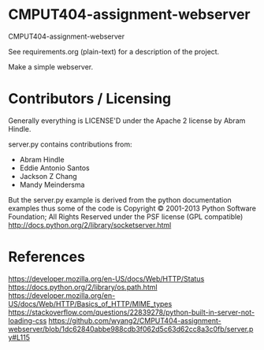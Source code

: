 CMPUT404-assignment-webserver
=============================

CMPUT404-assignment-webserver

See requirements.org (plain-text) for a description of the project.

Make a simple webserver.

Contributors / Licensing
========================

Generally everything is LICENSE'D under the Apache 2 license by Abram Hindle.

server.py contains contributions from:

* Abram Hindle
* Eddie Antonio Santos
* Jackson Z Chang
* Mandy Meindersma 

But the server.py example is derived from the python documentation
examples thus some of the code is Copyright © 2001-2013 Python
Software Foundation; All Rights Reserved under the PSF license (GPL
compatible) http://docs.python.org/2/library/socketserver.html

References
========================
https://developer.mozilla.org/en-US/docs/Web/HTTP/Status
https://docs.python.org/2/library/os.path.html
https://developer.mozilla.org/en-US/docs/Web/HTTP/Basics_of_HTTP/MIME_types
https://stackoverflow.com/questions/22839278/python-built-in-server-not-loading-css
https://github.com/wyang2/CMPUT404-assignment-webserver/blob/1dc62840abbe988cdb3f062d5c63d62cc8a3c0fb/server.py#L115
